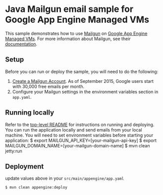 # Java Mailgun email sample for Google App Engine Managed VMs
This sample demonstrates how to use [Mailgun](https://www.mailgun.com) on [Google App Engine Managed VMs](https://cloud.google.com/appengine).
For more information about Mailgun, see their [documentation](https://documentation.mailgun.com/).

## Setup
Before you can run or deploy the sample, you will need to do the following:
1. [Create a Mailgun Account](http://www.mailgun.com/google). As of September 2015, Google users start with 30,000 free emails per month.
2. Configure your Mailgun settings in the environment variables section in ``app.yaml``.

## Running locally
Refer to the [top-level README](../README.md) for instructions on running and deploying.
You can run the application locally and send emails from your local machine. You
will need to set environment variables before starting your application:
    $ export MAILGUN_API_KEY=[your-mailgun-api-key]
    $ export MAILGUN_DOMAIN_NAME=[your-mailgun-domain-name]
    $ mvn clean jetty:run

## Deployment
update values above in your `src/main/appengine/app.yaml`

    $ mvn clean appengine:deploy
